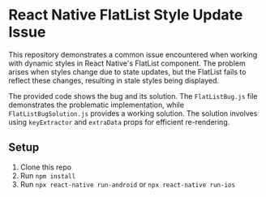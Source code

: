 # React Native FlatList Style Update Issue

This repository demonstrates a common issue encountered when working with dynamic styles in React Native's FlatList component. The problem arises when styles change due to state updates, but the FlatList fails to reflect these changes, resulting in stale styles being displayed.

The provided code shows the bug and its solution. The `FlatListBug.js` file demonstrates the problematic implementation, while `FlatListBugSolution.js` provides a working solution. The solution involves using `keyExtractor` and `extraData` props for efficient re-rendering.

## Setup

1. Clone this repo
2. Run `npm install`
3. Run `npx react-native run-android` or `npx react-native run-ios`